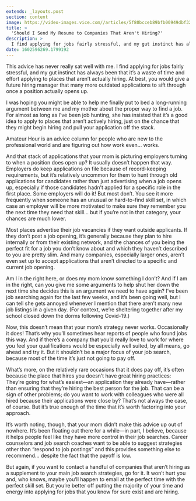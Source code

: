 ```yaml
--- 
extends: _layouts.post 
section: content 
image: https://video-images.vice.com//articles/5f80bcceb89bfb00949dbf32/lede/1602272692243-should-i-apply-to-businesses-that-arent-hiringledeandsocialhf.jpeg?image-resize-opts=Y3JvcD0xeHc6MC40ODN4aDsweHcsMHhoJnJlc2l6ZT0xMjAwOiomcmVzaXplPTEyMDA6Kg 
title: > 
  'Should I Send My Resume to Companies That Aren't Hiring?' 
description: > 
  I find applying for jobs fairly stressful, and my gut instinct has always been that it’s a waste of time and effort applying to places that aren’t actually hiring.At best, you would give a future hiring manager that many more outdated applications to sift through once a position actually opens up.And many companies, especially larger ones, aren’t even set up to accept applications that aren’t directed to a specific and current job opening.But again, if you want to contact a handful of companies that aren’t hiring as a supplement to your main job search strategies, go for it.It won’t hurt you and, who knows, maybe you’ll happen to email at the perfect time with the perfect skill set. 
date: 1602596269.1799192 
--- 
```

This advice has never really sat well with me. I find applying for jobs fairly stressful, and my gut instinct has always been that it’s a waste of time and effort applying to places that aren’t actually hiring. At best, you would give a future hiring manager that many more outdated applications to sift through once a position actually opens up.

I was hoping you might be able to help me finally put to bed a long-running argument between me and my mother about the proper way to find a job. For almost as long as I’ve been job hunting, she has insisted that it’s a good idea to apply to places that aren’t actively hiring, just on the chance that they might begin hiring and pull your application off the stack.

Amateur Hour is an advice column for people who are new to the professional world and are figuring out how work even… works.

And that stack of applications that your mom is picturing employers turning to when a position does open up? It usually doesn’t happen that way. Employers do keep applications on file because of record-keeping requirements, but it’s relatively uncommon for them to hunt through old applications for candidates rather than just advertising when a job opens up, especially if those candidates hadn’t applied for a specific role in the first place. Some employers will do it! But most don’t. You see it more frequently when someone has an unusual or hard-to-find skill set, in which case an employer will be more motivated to make sure they remember you the next time they need that skill... but if you’re not in that category, your chances are much lower.

Most places advertise their job vacancies if they want outside applicants. If they don’t post a job opening, it’s generally because they plan to hire internally or from their existing network, and the chances of you being the perfect fit for a job you don’t know about and which they haven’t described to you are pretty slim. And many companies, especially larger ones, aren’t even set up to accept applications that aren’t directed to a specific and current job opening.

Am I in the right here, or does my mom know something I don’t? And if I am in the right, can you give me some arguments to help shut her down the next time she decides this is an argument we need to have again? I’ve been job searching again for the last few weeks, and it’s been going well, but I can tell she gets annoyed whenever I mention that there aren’t many new job listings in a given day. (For context, we’re sheltering together after my school closed down the dorms following Covid-19.)

Now, this doesn’t mean that your mom’s strategy never works. Occasionally it does! That’s why you’ll sometimes hear reports of people who found jobs this way. And if there’s a company that you’d really love to work for where you feel your qualifications would be especially well suited, by all means, go ahead and try it. But it shouldn’t be a major focus of your job search, because most of the time it’s just not going to pay off.

What’s more, on the relatively rare occasions that it does pay off, it’s often because the place that hires you doesn’t have great hiring practices: They’re going for what’s easiest—an application they already have—rather than ensuring that they’re hiring the best person for the job. That can be a sign of other problems; do you want to work with colleagues who were all hired because their applications were close by? That’s not always the case, of course. But it’s true enough of the time that it’s worth factoring into your approach.

It’s worth noting, though, that your mom didn’t make this advice up out of nowhere. It’s been floating out there for a while—in part, I believe, because it helps people feel like they have more control in their job searches. Career counselors and job search coaches want to be able to suggest strategies other than “respond to job postings” and this provides something else to recommend... despite the fact that the payoff is low.

But again, if you want to contact a handful of companies that aren’t hiring as a supplement to your main job search strategies, go for it. It won’t hurt you and, who knows, maybe you’ll happen to email at the perfect time with the perfect skill set. But you’re better off putting the majority of your time and energy into applying for jobs that you know for sure exist and are hiring.